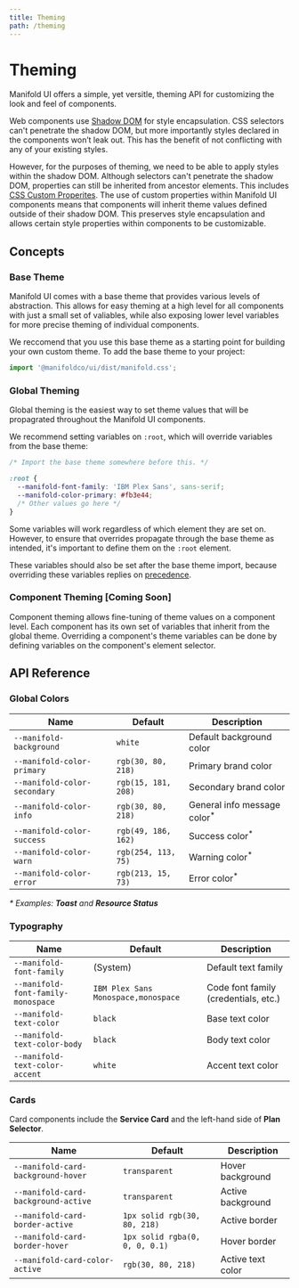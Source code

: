 ```yaml
---
title: Theming
path: /theming
---
```


# Theming

Manifold UI offers a simple, yet versitle, theming API for customizing the look and feel of components. 

Web components use [Shadow DOM][shadow-dom] for style encapsulation.
CSS selectors can't penetrate the shadow DOM, but more importantly styles
declared in the components won’t leak out. This has the benefit of not
conflicting with any of your existing styles. 

However, for the purposes of theming, we need to be able to apply styles within the shadow DOM. Although selectors can't penetrate the shadow DOM, properties can still be inherited from ancestor elements. This includes [CSS Custom Properites](). The use of custom properties within Manifold UI components means that components will inherit theme values defined outside of their shadow DOM. This preserves style encapsulation and allows certain style properties within components to be customizable.

## Concepts

### Base Theme

Manifold UI comes with a base theme that provides various levels of abstraction. This allows for easy theming at a high level for all components with just a small set of valiables, while also exposing lower level variables for more precise theming of individual components.

We reccomend that you use this base theme as a starting point for building your own custom theme. To add the base theme to your project:

```js
import '@manifoldco/ui/dist/manifold.css';
```

### Global Theming

Global theming is the easiest way to set theme values that will be propagrated throughout the Manifold UI components.

We recommend setting variables on `:root`, which will override variables from the base theme:

```css
/* Import the base theme somewhere before this. */

:root {
  --manifold-font-family: 'IBM Plex Sans', sans-serif;
  --manifold-color-primary: #fb3e44;
  /* Other values go here */
}
```

Some variables will work regardless of which element they are set on. However, to ensure that overrides propagate through the base theme as intended, it's important to define them on the `:root` element.

These variables should also be set after the base theme import, because overriding these variables replies on [precedence](https://css-tricks.com/precedence-css-order-css-matters/).

### Component Theming [Coming Soon]

Component theming allows fine-tuning of theme values on a component level. Each component has its own set of variables that inherit from the global theme. Overriding a component's theme variables can be done by defining variables on the component's element selector. 

<!--
Global theme variables are prefixed with `--manifold-*` to avoid potential name collisions, while internal component variables are not prefixed.



```css
manifold-marketplace {
  --card-background: #fff;
  --card-background-hover: #eee;
  /* Other values go here */
}
``` -->



## API Reference

### Global Colors

| Name                         | Default             | Description                             |
|------------------------------|---------------------|-----------------------------------------|
| `--manifold-background`      | `white`             | Default background color                |
| `--manifold-color-primary`   | `rgb(30, 80, 218)`  | Primary brand color                     |
| `--manifold-color-secondary` | `rgb(15, 181, 208)` | Secondary brand color                   |
| `--manifold-color-info`      | `rgb(30, 80, 218)`  | General info message color<sup>\*</sup> |
| `--manifold-color-success`   | `rgb(49, 186, 162)` | Success color<sup>\*</sup>              |
| `--manifold-color-warn`      | `rgb(254, 113, 75)` | Warning color<sup>\*</sup>              |
| `--manifold-color-error`     | `rgb(213, 15, 73)`  | Error color<sup>\*</sup>                |

_\* Examples: **Toast** and **Resource Status**_

### Typography

| Name                               | Default                             | Description                          |
|------------------------------------|-------------------------------------|--------------------------------------|
| `--manifold-font-family`           | (System)                            | Default text family                  |
| `--manifold-font-family-monospace` | `IBM Plex Sans Monospace,monospace` | Code font family (credentials, etc.) |
| `--manifold-text-color`            | `black`                             | Base text color                      |
| `--manifold-text-color-body`       | `black`                             | Body text color                      |
| `--manifold-text-color-accent`     | `white`                             | Accent text color                    |

[css-part]: https://meowni.ca/posts/part-theme-explainer/
[shadow-dom]: https://developer.mozilla.org/en-US/docs/Web/Web_Components/Using_shadow_DOM

### Cards

Card components include the **Service Card** and the left-hand side of **Plan Selector**.

| Name                                | Default                        | Description       |
|-------------------------------------|--------------------------------|-------------------|
| `--manifold-card-background-hover`  | `transparent`                  | Hover background  |
| `--manifold-card-background-active` | `transparent`                  | Active background |
| `--manifold-card-border-active`     | `1px solid rgb(30, 80, 218)`   | Active border     |
| `--manifold-card-border-hover`      | `1px solid rgba(0, 0, 0, 0.1)` | Hover border      |
| `--manifold-card-color-active`      | `rgb(30, 80, 218)`             | Active text color |

